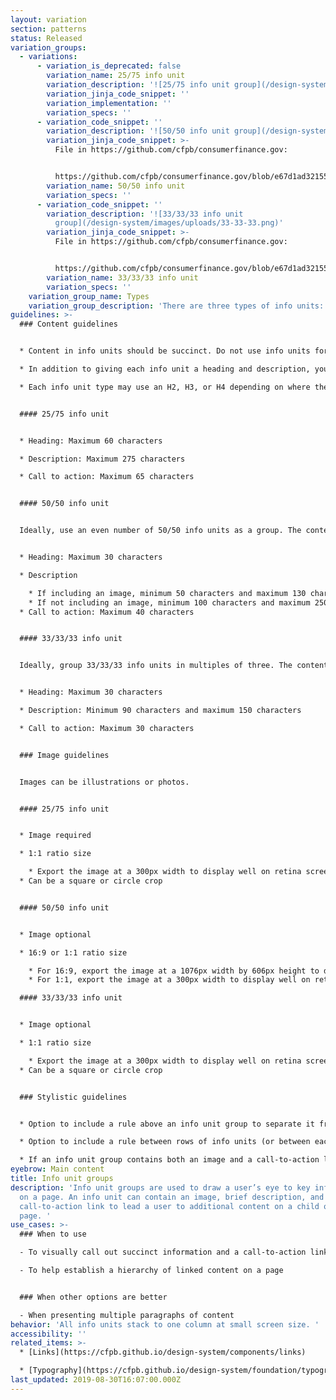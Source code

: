 ```yaml
---
layout: variation
section: patterns
status: Released
variation_groups:
  - variations:
      - variation_is_deprecated: false
        variation_name: 25/75 info unit
        variation_description: '![25/75 info unit group](/design-system/images/uploads/25-75.png)'
        variation_jinja_code_snippet: ''
        variation_implementation: ''
        variation_specs: ''
      - variation_code_snippet: ''
        variation_description: '![50/50 info unit group](/design-system/images/uploads/50-50.png)'
        variation_jinja_code_snippet: >-
          File in https://github.com/cfpb/consumerfinance.gov:


          https://github.com/cfpb/consumerfinance.gov/blob/e67d1ad321551c221c01eaa62589dfdd1177d1dc/cfgov/jinja2/v1/_includes/organisms/half-width-link-blob-group.html
        variation_name: 50/50 info unit
        variation_specs: ''
      - variation_code_snippet: ''
        variation_description: '![33/33/33 info unit
          group](/design-system/images/uploads/33-33-33.png)'
        variation_jinja_code_snippet: >-
          File in https://github.com/cfpb/consumerfinance.gov:


          https://github.com/cfpb/consumerfinance.gov/blob/e67d1ad321551c221c01eaa62589dfdd1177d1dc/cfgov/jinja2/v1/_includes/organisms/third-width-link-blob-group.html
        variation_name: 33/33/33 info unit
        variation_specs: ''
    variation_group_name: Types
    variation_group_description: 'There are three types of info units: 25/75, 50/50, and 33/33/33. '
guidelines: >-
  ### Content guidelines


  * Content in info units should be succinct. Do not use info units for multiple paragraphs of copy. 

  * In addition to giving each info unit a heading and description, you may optionally give the info unit group a heading and introductory paragraph. 

  * Each info unit type may use an H2, H3, or H4 depending on where the info unit sits within the page's heading hierarchy. 


  #### 25/75 info unit


  * Heading: Maximum 60 characters 

  * Description: Maximum 275 characters 

  * Call to action: Maximum 65 characters


  #### 50/50 info unit


  Ideally, use an even number of 50/50 info units as a group. The content in each info unit should be roughly the same number of lines if possible. 


  * Heading: Maximum 30 characters

  * Description

    * If including an image, minimum 50 characters and maximum 130 characters
    * If not including an image, minimum 100 characters and maximum 250 characters
  * Call to action: Maximum 40 characters


  #### 33/33/33 info unit


  Ideally, group 33/33/33 info units in multiples of three. The content in each info unit should be roughly the same number of lines if possible. 


  * Heading: Maximum 30 characters

  * Description: Minimum 90 characters and maximum 150 characters

  * Call to action: Maximum 30 characters


  ### Image guidelines


  Images can be illustrations or photos. 


  #### 25/75 info unit


  * Image required

  * 1:1 ratio size

    * Export the image at a 300px width to display well on retina screens. It will appear as 150px wide at a large browser width and automatically resize to 130px wide at a small browser width. 
  * Can be a square or circle crop


  #### 50/50 info unit


  * Image optional

  * 16:9 or 1:1 ratio size

    * For 16:9, export the image at a 1076px width by 606px height to display well on retina screens. It will appear at a 538px width by 303px height.
    * For 1:1, export the image at a 300px width to display well on retina screens. It will appear as 150px wide at a large browser width and automatically resize to 130px wide at a small browser width. The image can be a square or circle crop.

  #### 33/33/33 info unit


  * Image optional

  * 1:1 ratio size

    * Export the image at a 300px width to display well on retina screens. It will appear as 150px wide at a large browser width and automatically resize to 130px wide at a small browser width. 
  * Can be a square or circle crop


  ### Stylistic guidelines


  * Option to include a rule above an info unit group to separate it from the previous section on the page

  * Option to include a rule between rows of info units (or between each info unit in the case of the 25/75 info unit)

  * If an info unit group contains both an image and a call-to-action link, option to make the image link to the call-to-action URL. If there are multiple call-to-action links, the image will link to the first link.
eyebrow: Main content
title: Info unit groups
description: 'Info unit groups are used to draw a user’s eye to key information
  on a page. An info unit can contain an image, brief description, and
  call-to-action link to lead a user to additional content on a child or sibling
  page. '
use_cases: >-
  ### When to use

  - To visually call out succinct information and a call-to-action link that leads users to a deeper dive into content

  - To help establish a hierarchy of linked content on a page


  ### When other options are better

  - When presenting multiple paragraphs of content
behavior: 'All info units stack to one column at small screen size. '
accessibility: ''
related_items: >-
  * [Links](https://cfpb.github.io/design-system/components/links)

  * [Typography](https://cfpb.github.io/design-system/foundation/typography)
last_updated: 2019-08-30T16:07:00.000Z
---
```


